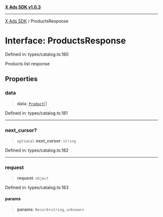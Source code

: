 [**X Ads SDK v1.0.3**](../README.md)

***

[X Ads SDK](../globals.md) / ProductsResponse

# Interface: ProductsResponse

Defined in: types/catalog.ts:180

Products list response

## Properties

### data

> **data**: [`Product`](Product.md)[]

Defined in: types/catalog.ts:181

***

### next\_cursor?

> `optional` **next\_cursor**: `string`

Defined in: types/catalog.ts:182

***

### request

> **request**: `object`

Defined in: types/catalog.ts:183

#### params

> **params**: `Record`\<`string`, `unknown`\>
